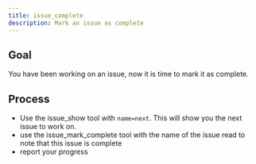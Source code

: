 ```yaml
---
title: issue_complete
description: Mark an issue as complete
---
```


## Goal

You have been working on an issue, now it is time to mark it as complete.

## Process

- Use the issue_show tool with `name=next`. This will show you the next issue to work on.
- use the issue_mark_complete tool with the name of the issue read to note that this issue is complete
- report your progress
